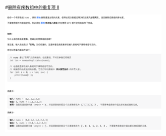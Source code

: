 #[删除有序数组中的重复项 II](https://leetcode.cn/problems/remove-duplicates-from-sorted-array-ii/)

<img src="./question.jpg" alt="删除有序数组中的重复项 II"/>
